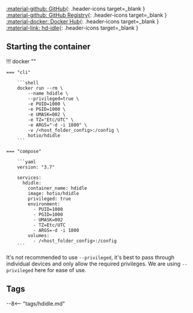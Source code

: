 [:material-github: GitHub](https://github.com/hotio/hdidle){: .header-icons target=_blank }  
[:material-github: GitHub Registry](https://github.com/orgs/hotio/packages/container/package/hdidle){: .header-icons target=_blank }  
[:material-docker: Docker Hub](https://hub.docker.com/r/hotio/hdidle){: .header-icons target=_blank }  
[:material-link: hd-idle](https://github.com/adelolmo/hd-idle){: .header-icons target=_blank }  

## Starting the container

!!! docker ""

    === "cli"

        ```shell
        docker run --rm \
            --name hdidle \
            --privileged=true \
            -e PUID=1000 \
            -e PGID=1000 \
            -e UMASK=002 \
            -e TZ="Etc/UTC" \
            -e ARGS="-d -i 1800" \
            -v /<host_folder_config>:/config \
            hotio/hdidle
        ```

    === "compose"

        ```yaml
        version: "3.7"

        services:
          hdidle:
            container_name: hdidle
            image: hotio/hdidle
            privileged: true
            environment:
              - PUID=1000
              - PGID=1000
              - UMASK=002
              - TZ=Etc/UTC
              - ARGS=-d -i 1800
            volumes:
              - /<host_folder_config>:/config
        ```

It's not recommended to use `--privileged`, it's best to pass through individual devices and only allow the required privileges. We are using `--privileged` here for ease of use.

## Tags

--8<-- "tags/hdidle.md"
